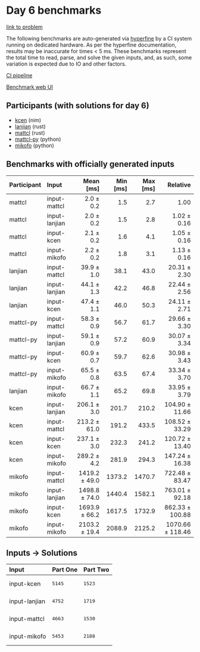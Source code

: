 # Day 6 benchmarks

[link to problem](https://adventofcode.com/2024/day/6)

The following benchmarks are auto-generated via
[hyperfine](https://github.com/sharkdp/hyperfine) by a CI system running on
dedicated hardware. As per the hyperfine documentation, results may be
inaccurate for times < 5 ms. These benchmarks represent the total time to read,
parse, and solve the given inputs, and, as such, some variation is expected due
to IO and other factors.

[CI pipeline](http://ci.papercode.net:8080/teams/main/pipelines/aoc2024)

[Benchmark web UI](https://aoc.ancalagon.black)


## Participants (with solutions for day 6)

- [kcen](https://github.com/kcen/aoc2024) (nim)
- [lanjian](https://github.com/lanjian/aoc-2024) (rust)
- [mattcl](https://github.com/mattcl/aoc2024) (rust)
- [mattcl-py](https://github.com/mattcl/aoc2024-py) (python)
- [mikofo](https://github.com/mikofo/aoc2024) (python)


## Benchmarks with officially generated inputs

| Participant | Input | Mean [ms] | Min [ms] | Max [ms] | Relative |
|:---|:---|---:|---:|---:|---:|
| mattcl | input-mattcl | 2.0 ± 0.2 | 1.5 | 2.7 | 1.00 |
| mattcl | input-lanjian | 2.0 ± 0.2 | 1.5 | 2.8 | 1.02 ± 0.16 |
| mattcl | input-kcen | 2.1 ± 0.2 | 1.6 | 4.1 | 1.05 ± 0.16 |
| mattcl | input-mikofo | 2.2 ± 0.2 | 1.8 | 3.1 | 1.13 ± 0.16 |
| lanjian | input-mattcl | 39.9 ± 1.0 | 38.1 | 43.0 | 20.31 ± 2.30 |
| lanjian | input-lanjian | 44.1 ± 1.3 | 42.2 | 46.8 | 22.44 ± 2.56 |
| lanjian | input-kcen | 47.4 ± 1.1 | 46.0 | 50.3 | 24.11 ± 2.71 |
| mattcl-py | input-mattcl | 58.3 ± 0.9 | 56.7 | 61.7 | 29.66 ± 3.30 |
| mattcl-py | input-lanjian | 59.1 ± 0.9 | 57.2 | 60.9 | 30.07 ± 3.34 |
| mattcl-py | input-kcen | 60.9 ± 0.7 | 59.7 | 62.6 | 30.98 ± 3.43 |
| mattcl-py | input-mikofo | 65.5 ± 0.8 | 63.5 | 67.4 | 33.34 ± 3.70 |
| lanjian | input-mikofo | 66.7 ± 1.1 | 65.2 | 69.8 | 33.95 ± 3.79 |
| kcen | input-lanjian | 206.1 ± 3.0 | 201.7 | 210.2 | 104.90 ± 11.66 |
| kcen | input-mattcl | 213.2 ± 61.0 | 191.2 | 433.5 | 108.52 ± 33.29 |
| kcen | input-kcen | 237.1 ± 3.0 | 232.3 | 241.2 | 120.72 ± 13.40 |
| kcen | input-mikofo | 289.2 ± 4.2 | 281.9 | 294.3 | 147.24 ± 16.38 |
| mikofo | input-mattcl | 1419.2 ± 49.0 | 1373.2 | 1470.7 | 722.48 ± 83.47 |
| mikofo | input-lanjian | 1498.8 ± 74.0 | 1440.4 | 1582.1 | 763.01 ± 92.18 |
| mikofo | input-kcen | 1693.9 ± 66.2 | 1617.5 | 1732.9 | 862.33 ± 100.88 |
| mikofo | input-mikofo | 2103.2 ± 19.4 | 2088.9 | 2125.2 | 1070.66 ± 118.46 |


## Inputs -> Solutions

| Input | Part One | Part Two |
|:---|:---|:---|
|input-kcen|<pre>5145</pre>|<pre>1523</pre>|
|input-lanjian|<pre>4752</pre>|<pre>1719</pre>|
|input-mattcl|<pre>4663</pre>|<pre>1530</pre>|
|input-mikofo|<pre>5453</pre>|<pre>2188</pre>|